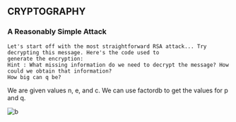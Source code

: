 ## CRYPTOGRAPHY

### A Reasonably Simple Attack
```
Let's start off with the most straightforward RSA attack... Try decrypting this message. Here's the code used to 
generate the encryption:
Hint : What missing information do we need to decrypt the message? How could we obtain that information?
How big can q be?
```

We are given values n, e, and c. We can use factordb to get the values for p and q.

![b](https://user-images.githubusercontent.com/47029515/104913199-46fdfa80-59b3-11eb-998d-73c274b527b4.png)
